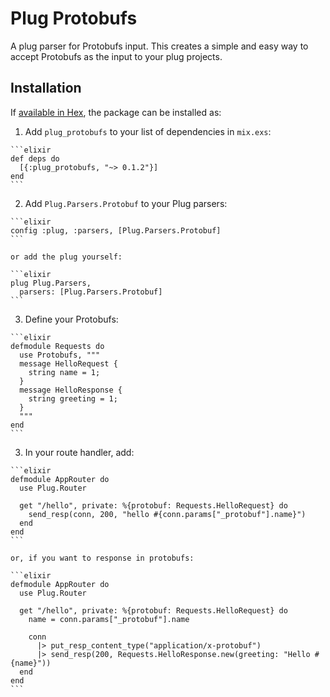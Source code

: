 # Plug Protobufs

A plug parser for Protobufs input. This creates a simple and easy way to accept Protobufs as the input to your plug projects.

## Installation

If [available in Hex](https://hex.pm/docs/publish), the package can be installed as:

  1. Add `plug_protobufs` to your list of dependencies in `mix.exs`:

    ```elixir
    def deps do
      [{:plug_protobufs, "~> 0.1.2"}]
    end
    ```

  2. Add `Plug.Parsers.Protobuf` to your Plug parsers:

    ```elixir
    config :plug, :parsers, [Plug.Parsers.Protobuf]
    ```

    or add the plug yourself:

    ```elixir
    plug Plug.Parsers,
      parsers: [Plug.Parsers.Protobuf]
    ```

  3. Define your Protobufs:

    ```elixir
    defmodule Requests do
      use Protobufs, """
      message HelloRequest {
        string name = 1;
      }
      message HelloResponse {
        string greeting = 1;
      }
      """
    end
    ```

  3. In your route handler, add:

    ```elixir
    defmodule AppRouter do
      use Plug.Router

      get "/hello", private: %{protobuf: Requests.HelloRequest} do
        send_resp(conn, 200, "hello #{conn.params["_protobuf"].name}")
      end
    end
    ```

    or, if you want to response in protobufs:

    ```elixir
    defmodule AppRouter do
      use Plug.Router

      get "/hello", private: %{protobuf: Requests.HelloRequest} do
        name = conn.params["_protobuf"].name

        conn
          |> put_resp_content_type("application/x-protobuf")
          |> send_resp(200, Requests.HelloResponse.new(greeting: "Hello #{name}"))
      end
    end
    ```
